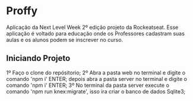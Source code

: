# Proffy
Aplicação da Next Level Week 2º edição projeto da Rockeatseat. Esse aplicação é voltado para educação onde os Professores cadastram suas aulas e os alunos podem se inscrever no curso.

## Iniciando Projeto
1º Faço o clone do repósitorio;
2º Abra a pasta web no terminal e digite o comando 'npm i' ENTER; depois abra a pasta server no terminal e digite o comando 'npm i' ENTER;
3º No terminal da pasta server execute o comando 'npm run knex:migrate', isso ira criar o banco de dados Sqlite3;